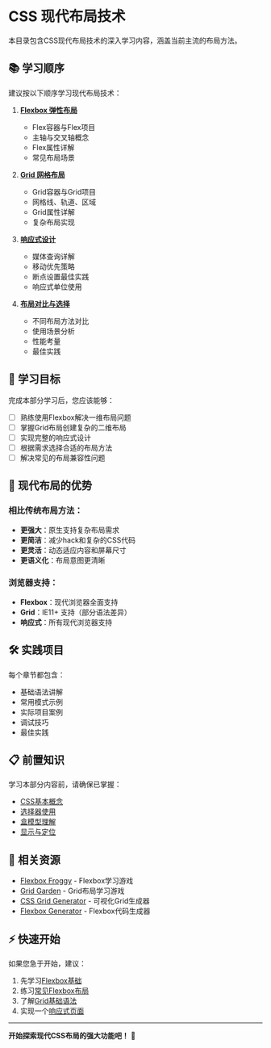 # CSS 现代布局技术

本目录包含CSS现代布局技术的深入学习内容，涵盖当前主流的布局方法。

## 📚 学习顺序

建议按以下顺序学习现代布局技术：

1. **[Flexbox 弹性布局](./01-flexbox.md)**
   - Flex容器与Flex项目
   - 主轴与交叉轴概念
   - Flex属性详解
   - 常见布局场景

2. **[Grid 网格布局](./02-grid.md)**
   - Grid容器与Grid项目
   - 网格线、轨道、区域
   - Grid属性详解
   - 复杂布局实现

3. **[响应式设计](./03-responsive.md)**
   - 媒体查询详解
   - 移动优先策略
   - 断点设置最佳实践
   - 响应式单位使用

4. **[布局对比与选择](./04-layout-comparison.md)**
   - 不同布局方法对比
   - 使用场景分析
   - 性能考量
   - 最佳实践

## 🎯 学习目标

完成本部分学习后，您应该能够：

- [ ] 熟练使用Flexbox解决一维布局问题
- [ ] 掌握Grid布局创建复杂的二维布局
- [ ] 实现完整的响应式设计
- [ ] 根据需求选择合适的布局方法
- [ ] 解决常见的布局兼容性问题

## 📱 现代布局的优势

### 相比传统布局方法：
- **更强大**：原生支持复杂布局需求
- **更简洁**：减少hack和复杂的CSS代码
- **更灵活**：动态适应内容和屏幕尺寸
- **更语义化**：布局意图更清晰

### 浏览器支持：
- **Flexbox**：现代浏览器全面支持
- **Grid**：IE11+ 支持（部分语法差异）
- **响应式**：所有现代浏览器支持

## 🛠 实践项目

每个章节都包含：
- 基础语法讲解
- 常用模式示例  
- 实际项目案例
- 调试技巧
- 最佳实践

## 📋 前置知识

学习本部分内容前，请确保已掌握：
- [CSS基本概念](../01-core-concepts/01-css-basics.md)
- [选择器使用](../01-core-concepts/02-selectors.md)
- [盒模型理解](../01-core-concepts/04-box-model.md)
- [显示与定位](../01-core-concepts/05-display-positioning.md)

## 🔗 相关资源

- [Flexbox Froggy](https://flexboxfroggy.com/) - Flexbox学习游戏
- [Grid Garden](https://cssgridgarden.com/) - Grid布局学习游戏
- [CSS Grid Generator](https://cssgrid-generator.netlify.app/) - 可视化Grid生成器
- [Flexbox Generator](https://loading.io/flexbox/) - Flexbox代码生成器

## ⚡ 快速开始

如果您急于开始，建议：
1. 先学习[Flexbox基础](./01-flexbox.md#基础概念)
2. 练习[常见Flexbox布局](./01-flexbox.md#常见布局模式)
3. 了解[Grid基础语法](./02-grid.md#基础概念)
4. 实现一个[响应式页面](./03-responsive.md#实践项目)

---

**开始探索现代CSS布局的强大功能吧！** 🚀 